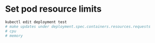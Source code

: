 # Set pod resource limits
```sh
kubectl edit deployment test
# make updates under deployment.spec.containers.resources.requests
# cpu
# memory
```

